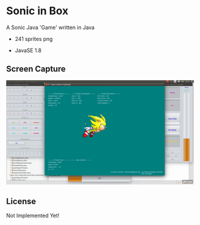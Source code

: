 # Sonic in Box

A Sonic Java 'Game' written in Java

- 241 sprites png

- JavaSE 1.8

Screen Capture
----
[![See on Youtube](https://github.com/frmichetti/sonic-in-box/blob/master/sonic.gif)](https://www.youtube.com/playlist?list=PLDzyDVZ4JbDjkNNXy164lkYRphAnbyA7K)

License
----

Not Implemented Yet!